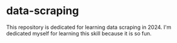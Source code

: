 # data-scraping
This repository is dedicated for learning data scraping in 2024. I'm dedicated myself for learning this skill because it is so fun.
